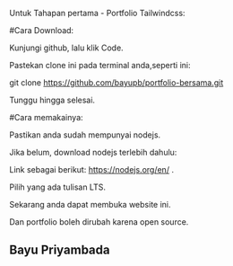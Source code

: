 Untuk Tahapan pertama - Portfolio Tailwindcss:

#Cara Download:

Kunjungi github, lalu klik Code.

Pastekan clone ini pada terminal anda,seperti ini:

git clone https://github.com/bayupb/portfolio-bersama.git

Tunggu hingga selesai.

#Cara memakainya:

Pastikan anda sudah mempunyai nodejs.

Jika belum, download nodejs terlebih dahulu:

Link sebagai berikut: https://nodejs.org/en/ . 

Pilih yang ada tulisan LTS.

Sekarang anda dapat membuka website ini. 

Dan portfolio boleh dirubah karena open source.


## Bayu Priyambada ##
